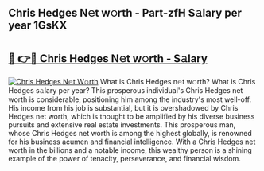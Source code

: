 ## Chris Hedges N𝚎t w𝚘rth - Part-zfH S𝚊lary per year 1GsKX

# <h2><a href="http://gc3htl.nevu.top/?p=Chris+Hedges">🔗 👉🔴 Chris Hedges N𝚎t w𝚘rth - S𝚊lary</a></h2>

[![Chris Hedges N𝚎t W𝚘rth](https://i.imgur.com/Oavwk0R.jpeg)](http://gc3htl.nevu.top/?p=Chris+Hedges)
What is Chris Hedges n𝚎t w𝚘rth? What is Chris Hedges s𝚊lary per year?
This prosperous individual's Chris Hedges net worth is considerable, positioning him among the industry's most well-off. His income from his job is substantial, but it is overshadowed by Chris Hedges net worth, which is thought to be amplified by his diverse business pursuits and extensive real estate investments. This prosperous man, whose Chris Hedges net worth is among the highest globally, is renowned for his business acumen and financial intelligence. With a Chris Hedges net worth in the billions and a notable income, this wealthy person is a shining example of the power of tenacity, perseverance, and financial wisdom.
